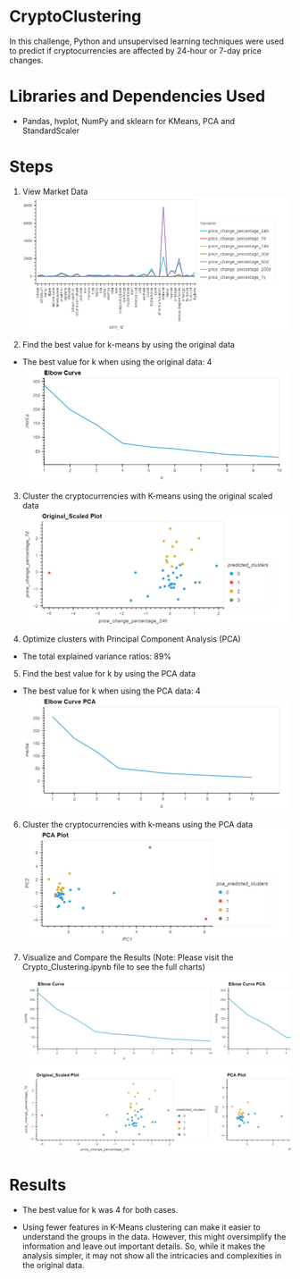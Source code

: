 # CryptoClustering
In this challenge, Python and unsupervised learning techniques were used to predict if cryptocurrencies are affected by 24-hour or 7-day price changes.

# Libraries and Dependencies Used
* Pandas, hvplot, NumPy and sklearn for KMeans, PCA and StandardScaler

# Steps
1. View Market Data
![market_data](Images/market_data.png)

2. Find the best value for k-means by using the original data
* The best value for k when using the original data: 4
![elbow_curve_original](Images/elbow_curve_original.png)


3. Cluster the cryptocurrencies with K-means using the original scaled data
![market_scaled_plot](Images/market_scaled_plot.png)

4. Optimize clusters with Principal Component Analysis (PCA) 
* The total explained variance ratios: 89%

5. Find the best value for k by using the PCA data
* The best value for k when using the PCA data: 4
![elbow_curve_pca](Images/elbow_curve_pca.png)


6. Cluster the cryptocurrencies with k-means using the PCA data
![market_pca_plot](Images/market_pca_plot.png)

7. Visualize and Compare the Results (Note: Please visit the Crypto_Clustering.ipynb file to see the full charts)
![elbow_curves_comparison](Images/elbow_curves_comparison.png)
![plot_charts_comparison](Images/plot_charts_comparison.png)

# Results
  * The best value for k was 4 for both cases. 

  * Using fewer features in K-Means clustering can make it easier to understand the groups in the data. However, this might oversimplify the information and leave out important details. So, while it makes the analysis simpler, it may not show all the intricacies and complexities in the original data.